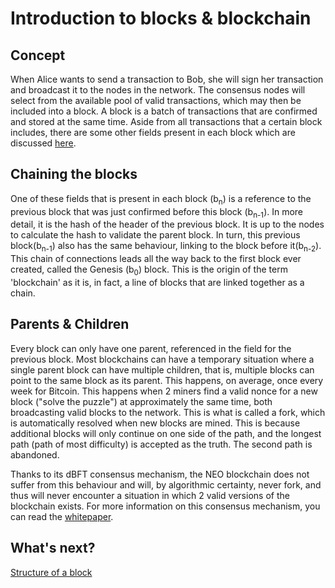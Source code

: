 # Introduction to blocks & blockchain

## Concept
When Alice wants to send a transaction to Bob, she will sign her transaction and broadcast it to the nodes in the network. The consensus nodes will select from the available pool of valid transactions, which may then be included into a block. A block is a batch of transactions that are confirmed and stored at the same time. Aside from all transactions that a certain block includes, there are some other fields present in each block which are discussed [here](2-Structure_of_a_block.md).

## Chaining the blocks
One of these fields that is present in each block (b<sub>n</sub>) is a reference to the previous block that was just confirmed before this block (b<sub>n-1</sub>). In more detail, it is the hash of the header of the previous block. It is up to the nodes to calculate the hash to validate the parent block. In turn, this previous block(b<sub>n-1</sub>) also has the same behaviour, linking to the block before it(b<sub>n-2</sub>). This chain of connections leads all the way back to the first block ever created, called the Genesis (b<sub>0</sub>) block. This is the origin of the term 'blockchain' as it is, in fact, a line of blocks that are linked together as a chain.

## Parents & Children
Every block can only have one parent, referenced in the field for the previous block. Most blockchains can have a temporary situation where a single parent block can have multiple children, that is, multiple blocks can point to the same block as its parent. This happens, on average, once every week for Bitcoin. This happens when 2 miners find a valid nonce for a new block ("solve the puzzle") at approximately the same time, both broadcasting valid blocks to the network. This is what is called a fork, which is automatically resolved when new blocks are mined. This is because additional blocks will only continue on one side of the path, and the longest path (path of most difficulty) is accepted as the truth. The second path is abandoned.

Thanks to its dBFT consensus mechanism, the NEO blockchain does not suffer from this behaviour and will, by algorithmic certainty, never fork, and thus will never encounter a situation in which 2 valid versions of the blockchain exists. For more information on this consensus mechanism, you can read the [whitepaper](../../../docs/en-us/basic/technology/dbft.md).

## What's next?

[Structure of a block](2-Structure_of_a_block.md)